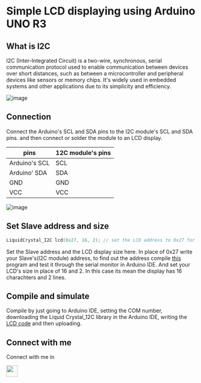# Simple LCD displaying using Arduino UNO R3







## What is I2C

I2C (Inter-Integrated Circuit) is a two-wire, synchronous, serial communication protocol used to enable communication between devices over short distances, such as between a microcontroller and peripheral devices like sensors or memory chips. It's widely used in embedded systems and other applications due to its simplicity and efficiency. 

![image](https://github.com/user-attachments/assets/afbae635-817d-4e77-9ec5-ee7330943500)

## Connection 

Connect the Arduino's SCL and SDA pins to the I2C module's SCL and SDA pins. and then connect or solder the module to an LCD display.

|  pins | 12C module's pins |
|-----------------|-----------------|
|Arduino's SCL    | SCL    | 
| Arduino' SDA    | SDA   |
|GND   | GND    | 
| VCC    | VCC   |
![image](https://github.com/user-attachments/assets/4018aa33-8554-4f5d-83c4-2bc1e08e2f53)

## Set Slave address and size 

```c++
LiquidCrystal_I2C lcd(0x27, 16, 2); // set the LCD address to 0x27 for a 16 chars and 2 line display
```

Set the Slave address and the LCD display size here. In place of 0x27 write your Slave's(I2C module) address, to find out the address compile [this](https://github.com/Ahtesham18112011/Simple_LCD/blob/main/12c_scanner.ino) program and test it through the serial monitor in Arduino IDE. And set your LCD's size in place of 16 and 2. In this case its mean the display has 16 charachters and 2 lines.

## Compile and simulate

Compile by just going to Arduino IDE, setting the COM number, downloading the Liquid Crystal_12C library in the Arduino IDE, writing the [LCD code](https://github.com/Ahtesham18112011/Simple_LCD/blob/main/test.ino) and then uploading. 

## Connect with me 
Connect with me in


[<img src="https://cdn.jsdelivr.net/gh/devicons/devicon/icons/linkedin/linkedin-original.svg" width="30"/>](https://www.linkedin.com/in/ahtesham-ahmed-779845365/)
